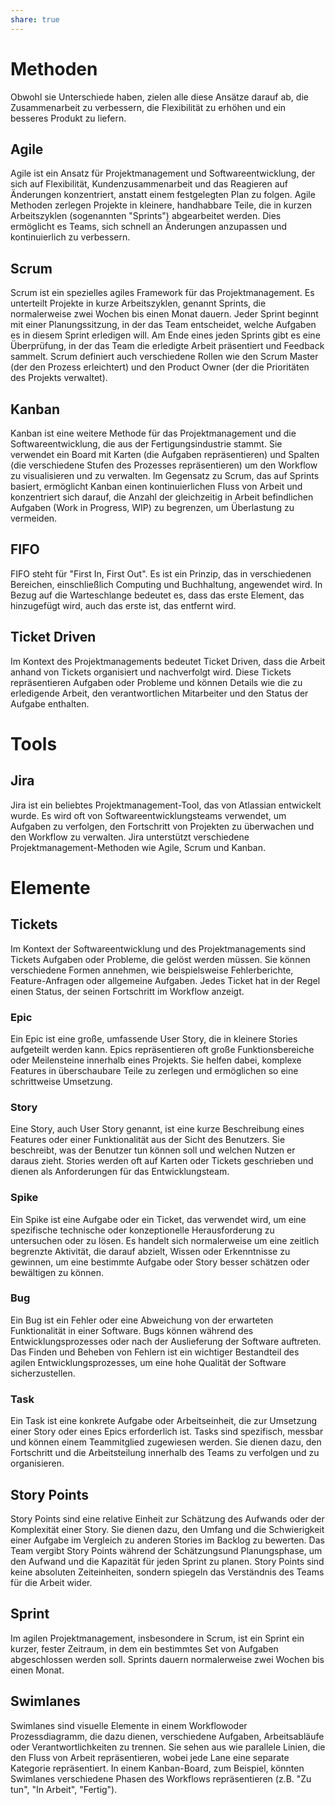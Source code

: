 ```yaml
---
share: true
---
```


# Methoden

Obwohl sie Unterschiede haben, zielen alle diese Ansätze darauf ab, die Zusammenarbeit zu verbessern, die Flexibilität zu erhöhen und ein besseres Produkt zu liefern.

## Agile

Agile ist ein Ansatz für Projektmanagement und Softwareentwicklung, der sich auf Flexibilität, Kundenzusammenarbeit und das Reagieren auf Änderungen konzentriert, anstatt einem festgelegten Plan zu folgen. Agile Methoden zerlegen Projekte in kleinere, handhabbare Teile, die in kurzen Arbeitszyklen (sogenannten "Sprints") abgearbeitet werden. Dies ermöglicht es Teams, sich schnell an Änderungen anzupassen und kontinuierlich zu verbessern.

## Scrum

Scrum ist ein spezielles agiles Framework für das Projektmanagement. Es unterteilt Projekte in kurze Arbeitszyklen, genannt Sprints, die normalerweise zwei Wochen bis einen Monat dauern. Jeder Sprint beginnt mit einer Planungssitzung, in der das Team entscheidet, welche Aufgaben es in diesem Sprint erledigen will. Am Ende eines jeden Sprints gibt es eine Überprüfung, in der das Team die erledigte Arbeit präsentiert und Feedback sammelt. Scrum definiert auch verschiedene Rollen wie den Scrum Master (der den Prozess erleichtert) und den Product Owner (der die Prioritäten des Projekts verwaltet).

## Kanban

Kanban ist eine weitere Methode für das Projektmanagement und die Softwareentwicklung, die aus der Fertigungsindustrie stammt. Sie verwendet ein Board mit Karten (die Aufgaben repräsentieren) und Spalten (die verschiedene Stufen des Prozesses repräsentieren) um den Workflow zu visualisieren und zu verwalten. Im Gegensatz zu Scrum, das auf Sprints basiert, ermöglicht Kanban einen kontinuierlichen Fluss von Arbeit und konzentriert sich darauf, die Anzahl der gleichzeitig in Arbeit befindlichen Aufgaben (Work in Progress, WIP) zu begrenzen, um Überlastung zu vermeiden.

## FIFO

FIFO steht für "First In, First Out". Es ist ein Prinzip, das in verschiedenen Bereichen, einschließlich Computing und Buchhaltung, angewendet wird. In Bezug auf die Warteschlange bedeutet es, dass das erste Element, das hinzugefügt wird, auch das erste ist, das entfernt wird.

## Ticket Driven

Im Kontext des Projektmanagements bedeutet Ticket Driven, dass die Arbeit anhand von Tickets organisiert und nachverfolgt wird. Diese Tickets repräsentieren Aufgaben oder Probleme und können Details wie die zu erledigende Arbeit, den verantwortlichen Mitarbeiter und den Status der Aufgabe enthalten.

# Tools

## Jira

Jira ist ein beliebtes Projektmanagement-Tool, das von Atlassian entwickelt wurde. Es wird oft von Softwareentwicklungsteams verwendet, um Aufgaben zu verfolgen, den Fortschritt von Projekten zu überwachen und den Workflow zu verwalten. Jira unterstützt verschiedene Projektmanagement-Methoden wie Agile, Scrum und Kanban.

# Elemente

## Tickets

Im Kontext der Softwareentwicklung und des Projektmanagements sind Tickets Aufgaben oder Probleme, die gelöst werden müssen. Sie können verschiedene Formen annehmen, wie beispielsweise Fehlerberichte, Feature-Anfragen oder allgemeine Aufgaben. Jedes Ticket hat in der Regel einen Status, der seinen Fortschritt im Workflow anzeigt.

### Epic

Ein Epic ist eine große, umfassende User Story, die in kleinere Stories aufgeteilt werden kann. Epics repräsentieren oft große Funktionsbereiche oder Meilensteine innerhalb eines Projekts. Sie helfen dabei, komplexe Features in überschaubare Teile zu zerlegen und ermöglichen so eine schrittweise Umsetzung.

### Story

Eine Story, auch User Story genannt, ist eine kurze Beschreibung eines Features oder einer Funktionalität aus der Sicht des Benutzers. Sie beschreibt, was der Benutzer tun können soll und welchen Nutzen er daraus zieht. Stories werden oft auf Karten oder Tickets geschrieben und dienen als Anforderungen für das Entwicklungsteam.

### Spike

Ein Spike ist eine Aufgabe oder ein Ticket, das verwendet wird, um eine spezifische technische oder konzeptionelle Herausforderung zu untersuchen oder zu lösen. Es handelt sich normalerweise um eine zeitlich begrenzte Aktivität, die darauf abzielt, Wissen oder Erkenntnisse zu gewinnen, um eine bestimmte Aufgabe oder Story besser schätzen oder bewältigen zu können.

### Bug

Ein Bug ist ein Fehler oder eine Abweichung von der erwarteten Funktionalität in einer Software. Bugs können während des Entwicklungsprozesses oder nach der Auslieferung der Software auftreten. Das Finden und Beheben von Fehlern ist ein wichtiger Bestandteil des agilen Entwicklungsprozesses, um eine hohe Qualität der Software sicherzustellen.

### Task

Ein Task ist eine konkrete Aufgabe oder Arbeitseinheit, die zur Umsetzung einer Story oder eines Epics erforderlich ist. Tasks sind spezifisch, messbar und können einem Teammitglied zugewiesen werden. Sie dienen dazu, den Fortschritt und die Arbeitsteilung innerhalb des Teams zu verfolgen und zu organisieren.

## Story Points

Story Points sind eine relative Einheit zur Schätzung des Aufwands oder der Komplexität einer Story. Sie dienen dazu, den Umfang und die Schwierigkeit einer Aufgabe im Vergleich zu anderen Stories im Backlog zu bewerten. Das Team vergibt Story Points während der Schätzungsund Planungsphase, um den Aufwand und die Kapazität für jeden Sprint zu planen. Story Points sind keine absoluten Zeiteinheiten, sondern spiegeln das Verständnis des Teams für die Arbeit wider.

## Sprint

Im agilen Projektmanagement, insbesondere in Scrum, ist ein Sprint ein kurzer, fester Zeitraum, in dem ein bestimmtes Set von Aufgaben abgeschlossen werden soll. Sprints dauern normalerweise zwei Wochen bis einen Monat.

## Swimlanes

Swimlanes sind visuelle Elemente in einem Workflowoder Prozessdiagramm, die dazu dienen, verschiedene Aufgaben, Arbeitsabläufe oder Verantwortlichkeiten zu trennen. Sie sehen aus wie parallele Linien, die den Fluss von Arbeit repräsentieren, wobei jede Lane eine separate Kategorie repräsentiert. In einem Kanban-Board, zum Beispiel, könnten Swimlanes verschiedene Phasen des Workflows repräsentieren (z.B. "Zu tun", "In Arbeit", "Fertig").
